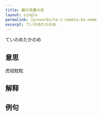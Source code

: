 ```yaml
---
title: 鵜の目鷹の目
layout: single
permalink: /proverbs/te-i-nometa-ka-nome
excerpt: ていのめたかのめ
---
```


ていのめたかのめ

## 意思

虎视眈眈

## 解释

## 例句

